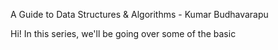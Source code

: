 A Guide to Data Structures & Algorithms - Kumar Budhavarapu

Hi! In this series, we'll be going over some of the basic

